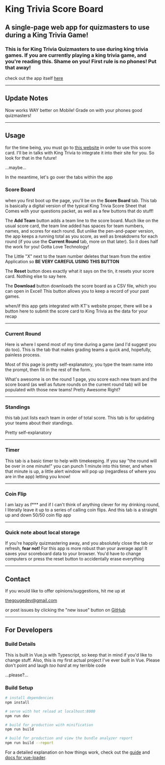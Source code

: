 # King Trivia Score Board

## A single-page web app for quizmasters to use during a King Trivia Game!

### This is for King Trivia Quizmasters to use during king trivia games. If you are currently playing a king trivia game, and you're reading this. Shame on you! First rule is no phones! Put that away!

check out the app itself [here](https://thegouge.github.io/king-trivia-score-card/)

---

## Update Notes

Now works WAY better on Mobile! Grade on with your phones good quizmasters!

---

## Usage

for the time being, you must go to [this website](https://thegouge.github.io/king-trivia-score-card/) in order to use this score card. I'll be in talks with King Trivia to integrate it into their site for you. So look for that in the future!

...maybe...

In the meantime, let's go over the tabs within the app

### Score Board

when you first boot up the page, you'll be on the **Score Board** tab. This tab is basically a digital version of the typical King Trivia Score Sheet that Comes with your questions packet, as well as a few buttons that do stuff!

The **Add Team** button adds a team line to the score board. Much like on the usual score card, the team line added has spaces for team numbers, names, and scores for each round. But unlike the pen-and-paper version, the app keeps a running total as you score, as well as breakdowns for each round (if you use the **Current Round** tab, more on that later). So it does half the work for you! Gotta Love Technology!

The Little "X" next to the team number deletes that team from the entire Application so **BE VERY CAREFUL USING THIS BUTTON**

The **Reset** button does exactly what it says on the tin, it resets your score card. Nothing else to say here.

The **Download** button downloads the score board as a CSV file, which you can open in Excel! This button allows you to keep a record of your past games.

when/if this app gets integrated with KT's website proper, there will be a button here to submit the score card to King Trivia as the data for your recap

---

### Current Round

Here is where I spend most of my time during a game (and I'd suggest you do too). This is the tab that makes grading teams a quick and, hopefully, painless process.

Most of this page is pretty self-explanatory, you type the team name into the prompt, then fill in the rest of the form.

What's awesome is on the round 1 page, you score each new team and the score board (as well as future rounds on the current round tab) will be populated with those new teams! Pretty Awesome Right?

---

### Standings

this tab just lists each team in order of total score. This tab is for updating your teams about their standings.

Pretty self-explanatory

---

### Timer

This tab is a basic timer to help with timekeeping. If you say "the round will be over in one minute!" you can punch 1 minute into this timer, and when that minute is up, a little alert window will pop up (regardless of where you are in the app) letting you know!

---

### Coin Flip

I am lazy as f\*\*\* and if I can't think of anything clever for my drinking round, I literally leave it up to a series of calling coin flips. And this tab is a straight up and down 50/50 coin flip app

---

### Quick note about local storage

If you're happily quizmastering away, and you absolutely close the tab or refresh, **fear not!** For this app is more robust than your average app! It saves your scoreboard data to your browser. You'd have to change computers or press the reset button to accidentally erase everything

---

## Contact

If you would like to offer opinions/suggestions, hit me up at

thegougedev@gmail.com

or post issues by clicking the "new issue" button on [GitHub](https://github.com/thegouge/king-trivia-score-card/issues)

---

## For Developers

### Build Details

This is built in Vue.js with Typescript, so keep that in mind if you'd like to change stuff. Also, this is my first actual project I've ever built in Vue. Please don't point and laugh _too hard_ at my terrible code

...please?...

### Build Setup

```bash
# install dependencies
npm install

# serve with hot reload at localhost:8080
npm run dev

# build for production with minification
npm run build

# build for production and view the bundle analyzer report
npm run build --report
```

For a detailed explanation on how things work, check out the [guide](http://vuejs-templates.github.io/webpack/) and [docs for vue-loader](http://vuejs.github.io/vue-loader).
